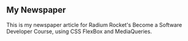 ## My Newspaper

This is my newspaper article for Radium Rocket's Become a Software Developer Course, using CSS FlexBox and MediaQueries.
